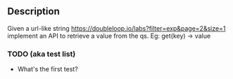 ## Description
Given a url-like string https://doubleloop.io/labs?filter=exp&page=2&size=1 implement an API to retrieve a value from the qs. Eg: get(key) -> value

### TODO (aka test list)
- What's the first test?
